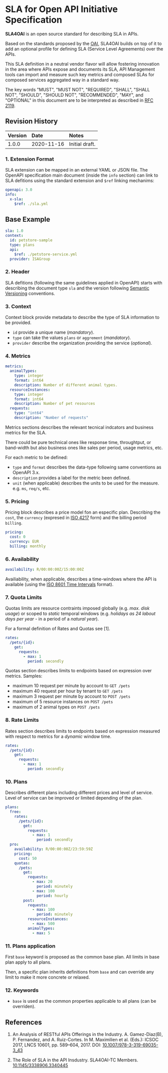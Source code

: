 # SLA for Open API Initiative Specification

**SLA4OAI** is an open source standard for describing SLA in APIs.

Based on the standards proposed by the [OAI](https://openapis.org/specification), SLA4OAI builds on top of it to add
an optional profile for defining SLA (Service Level Agreements) over the APIs.

This SLA definition in a neutral vendor flavor will allow fostering innovation in the area where APIs expose and documents its SLA,
API Management tools can import and measure such key metrics and composed SLAs for composed services aggregated way in a standard way.

The key words "MUST", "MUST NOT", "REQUIRED", "SHALL", "SHALL NOT", "SHOULD", "SHOULD NOT", "RECOMMENDED", "MAY", and "OPTIONAL"
in this document are to be interpreted as described in [RFC 2119](http://www.ietf.org/rfc/rfc2119.txt).


## Revision History

|Version  | Date         | Notes                  |
|:------- |:------------ |:---------------------- |
| 1.0.0     | 2020-11-16 | Initial draft.         |


### 1. Extension Format

SLA extension can be mapped in an external YAML or JSON file. The OpenAPI specification main document (inside the `info` section) can link to SLA defitions using the standard extension and `$ref` linking mechanims:

```yaml
openapi: 3.0
info:
  x-sla:
    $ref: ./sla.yml
```


## Base Example

```yaml
sla: 1.0
context:
  id: petstore-sample
  type: plans
  api:
    $ref: ./petstore-service.yml
  provider: ISAGroup
```

### 2. Header

SLA defitions (following the same guidelines applied in OpenAPI) starts with describing the document type `sla` and the version following [Semantic Versioning](https://semver.org/) conventions.

### 3. Context

Context block provide metadata to describe the type of SLA information to be provided.

- `id` provide a unique name (_mandatory_).
- `type` can take the values `plans` or `aggrement` (_mandatory_).
- `provider` describe the organization providing the service (_optional_).

### 4. Metrics

```yaml
metrics:
  animalTypes:
    type: integer
    format: int64
    description: Number of different animal types.
  resourceInstances:
    type: integer
    format: int64
    description: Number of pet resources
  requests:
    type: "int64"
    description: "Number of requests"
```

Metrics sections describes the relevant tecnical indcators and business metrics for the SLA.

There could be pure technical ones like response time, throughtput, or band-width but also business ones like sales per period, usage metrics, etc.

For each metric to be defined:

- `type` and `format` describes the data-type following same conventions as OpenAPI 3.x.
- `description` provides a label for the metric been defined.
- `unit` (when applicable) describes the units to be used for the measure. e.g. `ms`, `req/s`, etc.

### 5. Pricing

Pricing block describes a price model fon an especific plan. Describing the `cost`, the `currency` (expresed in [ISO 4217](https://en.wikipedia.org/wiki/ISO_4217) form) and the billing period `billing`.

```yaml
pricing:
  cost: 0
  currency: EUR
  billing: monthly
```

### 6. Availability

```yaml
availability: R/00:00:00Z/15:00:00Z
```

Availiability, when applicable, describes a time-windows where the API is available (using the [ISO 8601 Time Intervals](https://en.wikipedia.org/wiki/ISO_8601#Time_intervals) format).

### 7. Quota Limits

Quotas limits are resource contraints imposed globally (e.g. _max. disk usage_) or scoped to *static* temporal windows (e.g. _holidays as 24 labout days per year_ - in a period of a *natural year*).

For a formal definition of Rates and Quotas see [1].

```yaml
rates:
  /pets/{id}:
    get:
      requests:
        - max: 1
          period: secondly
```

Quotas section describes limits to endpoints based on expression over metrics. Samples:

- maximum 10 request per minute by account to `GET /pets`
- maximum 40 request per hour by tenant to `GET /pets`
- maximum 3 request per minute by account to `POST /pets`
- maximum of 5 resource instances on `POST /pets`
- maximum of 2 animal types on `POST /pets`

### 8. Rate Limits

Rates section describes limits to endpoints based on expression measured with respect to metrics for a *dynamic* window time.

```yaml
rates:
  /pets/{id}:
    get:
      requests:
        - max: 1
          period: secondly
```


### 10. Plans

Describes different plans including different prices and level of service. Level of service can be improved or limited depending of the plan.

```yaml
plans:
  free:
    rates:
      /pets/{id}:
        get:
          requests:
            - max: 1
              period: secondly
  pro:
    availability: R/00:00:00Z/23:59:59Z
    pricing:
      cost: 50
    quotas:
      /pets:
        get:
          requests:
            - max: 20
              period: minutely
            - max: 100
              period: hourly
        post:
          requests:
            - max: 100
              period: minutely
          resourceInstances:
            - max: 500
          animalTypes:
            - max: 5
```

### 11. Plans application

First `base` keyword is proposed as the common base plan. All limits in base plan apply to all plans.

Then, a specific plan inherits definitions from `base` and can override any limit to make it more concrete or relaxed.

### 12. Keywords

- `base` is used as the common properties applicable to all plans (can be overriden).

## References

1. An Analysis of RESTful APIs Offerings
in the Industry. A. Gamez-Diaz(B), P. Fernandez, and A. Ruiz-Cortes. In M. Maximilien et al. (Eds.): ICSOC 2017, LNCS 10601, pp. 589–604, 2017. DOI: [10.1007/978-3-319-69035-3_43](https://doi.org/10.1007/978-3-319-69035-3_43)

2. The Role of SLA in the API Insdustry. SLA4OAI-TC Members. [10.1145/3338906.3340445](https://doi.org/10.1145/3338906.3340445)
